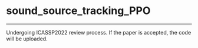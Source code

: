 # sound_source_tracking_PPO
---
Undergoing ICASSP2022 review process. If the paper is accepted, the code will be uploaded.
